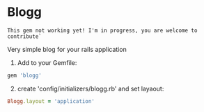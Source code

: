 # Blogg

```
This gem not working yet! I'm in progress, you are welcome to contribute`
```

Very simple blog for your rails application

1. Add to your Gemfile:

```ruby
gem 'blogg'
```

2. create 'config/initializers/blogg.rb' and set layaout:

```ruby
Blogg.layout = 'application'
```
